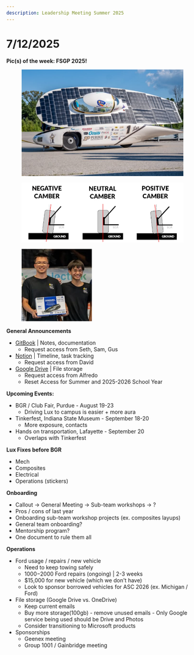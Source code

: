 ```yaml
---
description: Leadership Meeting Summer 2025
---
```


# 7/12/2025

**Pic(s) of the week: FSGP 2025!**

<figure><img src="../.gitbook/assets/image (1).png" alt=""><figcaption></figcaption></figure>

<figure><img src="../.gitbook/assets/image (3).png" alt=""><figcaption></figcaption></figure>

<div align="left"><figure><img src="../.gitbook/assets/image (5).png" alt="" width="184"><figcaption></figcaption></figure></div>



**General Announcements**

* [GitBook](https://app.gitbook.com/o/VgqQpOyMtIqpSG170vlO/s/UuRMvpyeM6qdlkjmzeYV/) | Notes, documentation
  * Request access from Seth, Sam, Gus
* [Notion](https://www.notion.so/1e769fc04635804cbf0dc10664dbc7b6?v=1e769fc04635808ab9b1000c6272e030) | Timeline, task tracking
  * Request access from David
* [Google Drive](https://drive.google.com/drive/folders/0AKxDeNG8SvqIUk9PVA) | File storage
  * Request access from Alfredo
  * Reset Access for Summer and 2025-2026 School Year



**Upcoming Events:**

* BGR / Club Fair, Purdue - August 19-23
  * Driving Lux to campus is easier + more aura
* Tinkerfest, Indiana State Museum - September 18-20
  * More exposure, contacts
* Hands on transportation, Lafayette - September 20
  * Overlaps with Tinkerfest



**Lux Fixes before BGR**

* Mech
* Composites
* Electrical
* Operations (stickers)



**Onboarding**

* Callout -> General Meeting -> Sub-team workshops -> ?
* Pros / cons of last year
* Onboarding sub-team workshop projects (ex. composites layups)
* General team onboarding?
* Mentorship program?
* One document to rule them all



**Operations**

* Ford usage / repairs / new vehicle
  * Need to keep towing safely
  * $1000-$2000 Ford repairs (ongoing) | 2-3 weeks
  * $15,000 for new vehicle (which we don't have)
  * Look to sponsor borrowed vehicles for ASC 2026 (ex. Michigan / Ford)
* File storage (Google Drive vs. OneDrive)
  * Keep current emails
  * Buy more storage(100gb) - remove unused emails - Only Google service being used should be Drive and Photos
  * Consider transitioning to Microsoft products
* Sponsorships
  * Geenex meeting
  * Group 1001 / Gainbridge meeting











